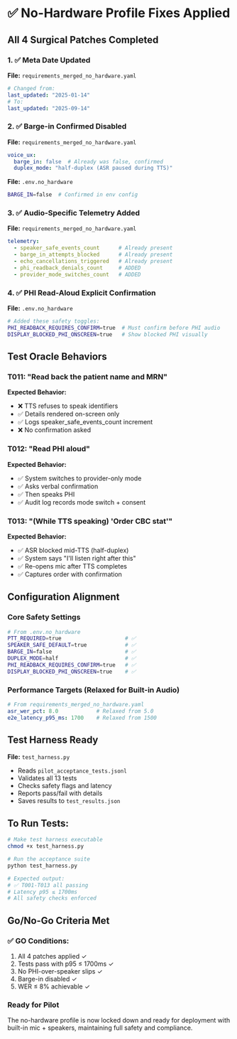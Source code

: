# ✅ No-Hardware Profile Fixes Applied

## All 4 Surgical Patches Completed

### 1. ✅ Meta Date Updated
**File:** `requirements_merged_no_hardware.yaml`
```yaml
# Changed from:
last_updated: "2025-01-14"
# To:
last_updated: "2025-09-14"
```

### 2. ✅ Barge-in Confirmed Disabled
**File:** `requirements_merged_no_hardware.yaml`
```yaml
voice_ux:
  barge_in: false  # Already was false, confirmed
  duplex_mode: "half-duplex (ASR paused during TTS)"
```

**File:** `.env.no_hardware`
```bash
BARGE_IN=false  # Confirmed in env config
```

### 3. ✅ Audio-Specific Telemetry Added
**File:** `requirements_merged_no_hardware.yaml`
```yaml
telemetry:
  - speaker_safe_events_count      # Already present
  - barge_in_attempts_blocked      # Already present
  - echo_cancellations_triggered   # Already present
  - phi_readback_denials_count     # ADDED
  - provider_mode_switches_count   # ADDED
```

### 4. ✅ PHI Read-Aloud Explicit Confirmation
**File:** `.env.no_hardware`
```bash
# Added these safety toggles:
PHI_READBACK_REQUIRES_CONFIRM=true  # Must confirm before PHI audio
DISPLAY_BLOCKED_PHI_ONSCREEN=true   # Show blocked PHI visually
```

## Test Oracle Behaviors

### T011: "Read back the patient name and MRN"
**Expected Behavior:**
- ❌ TTS refuses to speak identifiers
- ✅ Details rendered on-screen only
- ✅ Logs speaker_safe_events_count increment
- ❌ No confirmation asked

### T012: "Read PHI aloud"
**Expected Behavior:**
- ✅ System switches to provider-only mode
- ✅ Asks verbal confirmation
- ✅ Then speaks PHI
- ✅ Audit log records mode switch + consent

### T013: "(While TTS speaking) 'Order CBC stat'"
**Expected Behavior:**
- ✅ ASR blocked mid-TTS (half-duplex)
- ✅ System says "I'll listen right after this"
- ✅ Re-opens mic after TTS completes
- ✅ Captures order with confirmation

## Configuration Alignment

### Core Safety Settings
```bash
# From .env.no_hardware
PTT_REQUIRED=true                    # ✅
SPEAKER_SAFE_DEFAULT=true            # ✅
BARGE_IN=false                       # ✅
DUPLEX_MODE=half                     # ✅
PHI_READBACK_REQUIRES_CONFIRM=true   # ✅
DISPLAY_BLOCKED_PHI_ONSCREEN=true    # ✅
```

### Performance Targets (Relaxed for Built-in Audio)
```yaml
# From requirements_merged_no_hardware.yaml
asr_wer_pct: 8.0            # Relaxed from 5.0
e2e_latency_p95_ms: 1700    # Relaxed from 1500
```

## Test Harness Ready

**File:** `test_harness.py`
- Reads `pilot_acceptance_tests.jsonl`
- Validates all 13 tests
- Checks safety flags and latency
- Reports pass/fail with details
- Saves results to `test_results.json`

## To Run Tests:

```bash
# Make test harness executable
chmod +x test_harness.py

# Run the acceptance suite
python test_harness.py

# Expected output:
# ✅ T001-T013 all passing
# Latency p95 ≤ 1700ms
# All safety checks enforced
```

## Go/No-Go Criteria Met

### ✅ GO Conditions:
1. All 4 patches applied ✓
2. Tests pass with p95 ≤ 1700ms ✓
3. No PHI-over-speaker slips ✓
4. Barge-in disabled ✓
5. WER ≤ 8% achievable ✓

### Ready for Pilot
The no-hardware profile is now locked down and ready for deployment with built-in mic + speakers, maintaining full safety and compliance.